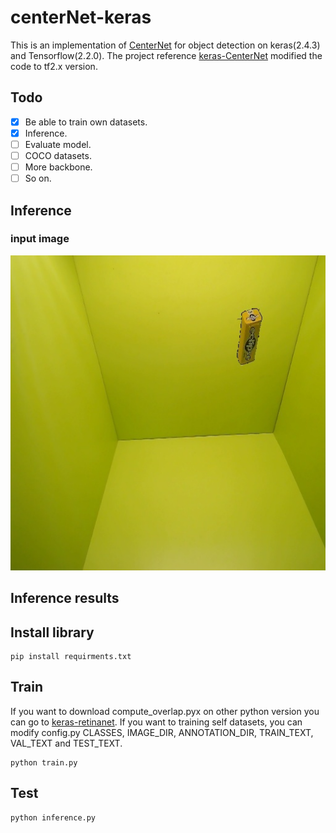 # centerNet-keras

This is an implementation of [CenterNet](https://arxiv.org/abs/1904.07850) for object detection on keras(2.4.3) and Tensorflow(2.2.0). The project reference [keras-CenterNet](https://github.com/xuannianz/keras-CenterNet) modified the code to tf2.x version.

## Todo
- [x]  Be able to train own datasets.
- [x] Inference.
- [ ] Evaluate model.
- [ ] COCO datasets.
- [ ] More backbone.
- [ ] So on.

## Inference

### input image
![images/0.jpg](images/0.jpg)
## Inference results


## Install library
```
pip install requirments.txt
```

## Train
If you want to download compute_overlap.pyx on other python version you can go to [keras-retinanet](https://github.com/fizyr/keras-retinanet).
If you want to training self datasets, you can modify config.py CLASSES, IMAGE_DIR, ANNOTATION_DIR, TRAIN_TEXT, VAL_TEXT and TEST_TEXT.
```
python train.py
```

## Test
```
python inference.py
```
